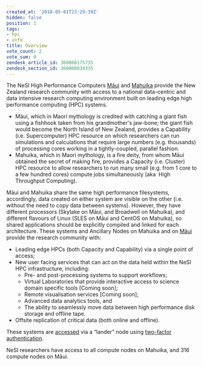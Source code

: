 ```yaml
---
created_at: '2018-05-01T23:29:39Z'
hidden: false
position: 1
tags:
- hpc
- info
title: Overview
vote_count: 2
vote_sum: 0
zendesk_article_id: 360000175735
zendesk_section_id: 360000034335
---
```


The NeSI High Performance Computers
[Māui](Maui.md) and
[Mahuika](Mahuika.md) provide
the New Zealand research community with access to a national
data-centric and data intensive research computing environment built on
leading edge high performance computing (HPC) systems.

- Māui, which in Maori mythology is credited with catching a giant
    fish using a fishhook taken from his grandmother's jaw-bone; the
    giant fish would become the North Island of New Zealand, provides a
    Capability (i.e. Supercomputer) HPC resource on which researchers
    can run simulations and calculations that require large numbers
    (e.g. thousands) of processing cores working in a tightly-coupled,
    parallel fashion.
- Mahuika, which in Maori mythology, is a fire deity, from whom Māui
    obtained the secret of making fire, provides a Capacity (i.e.
    Cluster) HPC resource to allow researchers to run many small (e.g.
    from 1 core to a few hundred cores) compute jobs simultaneously
    (aka  High Throughput Computing).

Māui and Mahuika share the same high performance filesystems,
accordingly, data created on either system are visible on the other
(i.e. without the need to copy data between systems). However, they have
different processors (Skylake on Māui, and Broadwell on Mahuika), and
different flavours of Linux (SLES on Māui and CentOS on Mahuika), so
shared applications should be explicitly compiled and linked for each
architecture. These systems and Ancillary Nodes on Mahuika and
on [Māui](Maui.md)  provide
the research community with:

- Leading edge HPCs (both Capacity and Capability) via a single point
    of access;
- New user facing services that can act on the data held within the NeSI HPC infrastructure, including:
  - Pre- and post-processing systems to support workflows;
  - Virtual Laboratories that provide interactive access to science domain specific tools \[Coming soon\];
  - Remote visualisation services \[Coming soon\];
  - Advanced data analytics tools, and
  - The ability to seamlessly move data between high performance disk storage and offline tape.
- Offsite replication of critical data (both online and offline).

These systems are
[accessed](../../Getting_Started/Accessing_the_HPCs/Choosing_and_Configuring_Software_for_Connecting_to_the_Clusters.md)
via a “lander” node using [two-factor
authentication](../../Getting_Started/Accessing_the_HPCs/Setting_Up_Two_Factor_Authentication.md).

NeSI researchers have access to all compute nodes on Mahuika, and 316
compute nodes on Māui.
